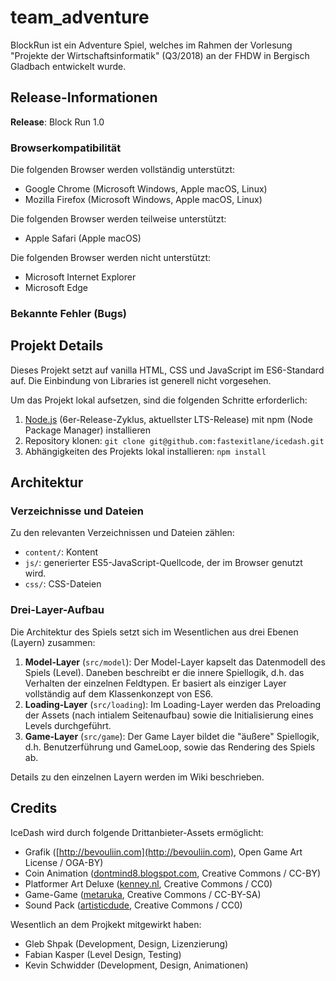 # team_adventure
BlockRun ist ein Adventure Spiel, welches im Rahmen der Vorlesung "Projekte der Wirtschaftsinformatik" (Q3/2018) an der FHDW in Bergisch Gladbach entwickelt wurde.

## Release-Informationen
**Release**: Block Run 1.0

### Browserkompatibilität
Die folgenden Browser werden vollständig unterstützt:
* Google Chrome (Microsoft Windows, Apple macOS, Linux)
* Mozilla Firefox (Microsoft Windows, Apple macOS, Linux)

Die folgenden Browser werden teilweise unterstützt:
* Apple Safari (Apple macOS)

Die folgenden Browser werden nicht unterstützt:
* Microsoft Internet Explorer
* Microsoft Edge

### Bekannte Fehler (Bugs)


## Projekt Details
Dieses Projekt setzt auf vanilla HTML, CSS und JavaScript im ES6-Standard auf.
Die Einbindung von Libraries ist generell nicht vorgesehen.

Um das Projekt lokal aufsetzen, sind die folgenden Schritte erforderlich:
1. [Node.js](https://nodejs.org/de/) (6er-Release-Zyklus, aktuellster LTS-Release) mit npm (Node Package Manager) installieren
1. Repository klonen: `git clone git@github.com:fastexitlane/icedash.git`
2. Abhängigkeiten des Projekts lokal installieren: `npm install`

## Architektur
### Verzeichnisse und Dateien
Zu den relevanten Verzeichnissen und Dateien zählen:
* `content/`: Kontent
* `js/`: generierter ES5-JavaScript-Quellcode, der im Browser genutzt wird.
* `css/`: CSS-Dateien


### Drei-Layer-Aufbau
Die Architektur des Spiels setzt sich im Wesentlichen aus drei Ebenen (Layern) zusammen:
1. **Model-Layer** (`src/model`): Der Model-Layer kapselt das Datenmodell des Spiels (Level). Daneben beschreibt er die innere Spiellogik, d.h. das Verhalten der einzelnen Feldtypen. Er basiert als einziger Layer vollständig auf dem Klassenkonzept von ES6.
2. **Loading-Layer** (`src/loading`): Im Loading-Layer werden das Preloading der Assets (nach intialem Seitenaufbau) sowie die Initialisierung eines Levels durchgeführt.
3. **Game-Layer** (`src/game`): Der Game Layer bildet die "äußere" Spiellogik, d.h. Benutzerführung und GameLoop, sowie das Rendering des Spiels ab.

Details zu den einzelnen Layern werden im Wiki beschrieben.


## Credits
IceDash wird durch folgende Drittanbieter-Assets ermöglicht:
* Grafik ([http://bevouliin.com](http://bevouliin.com), Open Game Art License / OGA-BY)
* Coin Animation ([dontmind8.blogspot.com](dontmind8.blogspot.com), Creative Commons / CC-BY)
* Platformer Art Deluxe ([kenney.nl](kenney.nl), Creative Commons / CC0)
* Game-Game ([metaruka](https://opengameart.org/content/game-game), Creative Commons / CC-BY-SA)
* Sound Pack ([artisticdude](https://opengameart.org/content/rpg-sound-pack), Creative Commons / CC0)

Wesentlich an dem Projkekt mitgewirkt haben:
* Gleb Shpak (Development, Design, Lizenzierung)
* Fabian Kasper (Level Design, Testing)
* Kevin Schwidder (Development, Design, Animationen)